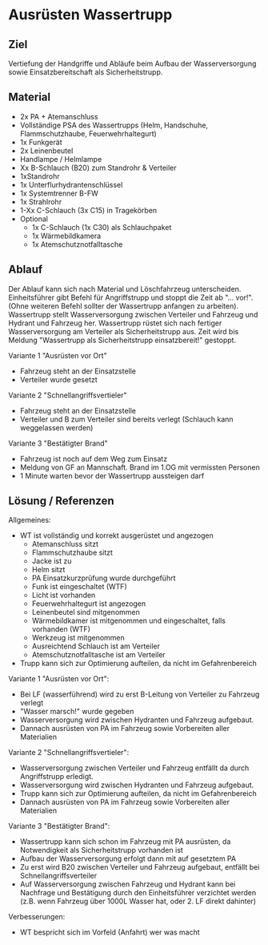 # Ausrüsten Wassertrupp

## Ziel

Vertiefung der Handgriffe und Abläufe beim Aufbau der Wasserversorgung sowie Einsatzbereitschaft als Sicherheitstrupp.

## Material

- 2x PA + Atemanschluss
- Vollständige PSA des Wassertrupps (Helm, Handschuhe, Flammschutzhaube, Feuerwehrhaltegurt)
- 1x Funkgerät
- 2x Leinenbeutel
- Handlampe / Helmlampe
- Xx B-Schlauch (B20) zum Standrohr & Verteiler
- 1xStandrohr
- 1x Unterflurhydrantenschlüssel
- 1x Systemtrenner B-FW
- 1x Strahlrohr
- 1-Xx C-Schlauch (3x C15) in Tragekörben
- Optional
  - 1x C-Schlauch (1x C30) als Schlauchpaket
  - 1x Wärmebildkamera
  - 1x Atemschutznotfalltasche

## Ablauf

Der Ablauf kann sich nach Material und Löschfahrzeug unterscheiden.
Einheitsführer gibt Befehl für Angriffstrupp und stoppt die Zeit ab "... vor!". (Ohne weiteren Befehl sollter der Wassertrupp anfangen zu arbeiten).
Wassertrupp stellt Wasserversorgung zwischen Verteiler und Fahrzeug und Hydrant und Fahrzeug her. Wassertrupp rüstet sich nach fertiger Wasserversorgung am Verteiler als Sicherheitstrupp aus.
Zeit wird bis Meldung "Wassertrupp als Sicherheitstrupp einsatzbereit!" gestoppt.

Variante 1 "Ausrüsten vor Ort"

- Fahrzeug steht an der Einsatzstelle
- Verteiler wurde gesetzt

Variante 2 "Schnellangriffsvertieler"

- Fahrzeug steht an der Einsatzstelle
- Verteiler und B zum Verteiler sind bereits verlegt (Schlauch kann weggelassen werden)

Variante 3 "Bestätigter Brand"

- Fahrzeug ist noch auf dem Weg zum Einsatz
- Meldung von GF an Mannschaft. Brand im 1.OG mit vermissten Personen
- 1 Minute warten bevor der Wassertrupp aussteigen darf

## Lösung / Referenzen

Allgemeines:

- WT ist vollständig und korrekt ausgerüstet und angezogen
  - Atemanschluss sitzt
  - Flammschutzhaube sitzt
  - Jacke ist zu
  - Helm sitzt
  - PA Einsatzkurzprüfung wurde durchgeführt
  - Funk ist eingeschaltet (WTF)
  - Licht ist vorhanden
  - Feuerwehrhaltegurt ist angezogen
  - Leinenbeutel sind mitgenommen
  - Wärmebildkamer ist mitgenommen und eingeschaltet, falls vorhanden (WTF)
  - Werkzeug ist mitgenommen
  - Ausreichtend Schlauch ist am Verteiler
  - Atemschutznotfalltasche ist am Verteiler
- Trupp kann sich zur Optimierung aufteilen, da nicht im Gefahrenbereich

Variante 1 "Ausrüsten vor Ort":

- Bei LF (wasserführend) wird zu erst B-Leitung von Verteiler zu Fahrzeug verlegt
- "Wasser marsch!" wurde gegeben
- Wasserversorgung wird zwischen Hydranten und Fahrzeug aufgebaut.
- Dannach ausrüsten von PA im Fahrzeug sowie Vorbereiten aller Materialien

Variante 2 "Schnellangriffsvertieler":

- Wasserversorgung zwischen Verteiler und Fahrzeug entfällt da durch Angriffstrupp erledigt.
- Wasserversorgung wird zwischen Hydranten und Fahrzeug aufgebaut.
- Trupp kann sich zur Optimierung aufteilen, da nicht im Gefahrenbereich
- Dannach ausrüsten von PA im Fahrzeug sowie Vorbereiten aller Materialien

Variante 3 "Bestätigter Brand":

- Wassertrupp kann sich schon im Fahrzeug mit PA ausrüsten, da Notwendigkeit als Sicherheitstrupp vorhanden ist
- Aufbau der Wasserversorgung erfolgt dann mit auf gesetztem PA
- Zu erst wird B20 zwischen Verteiler und Fahrzeug aufgebaut, entfällt bei Schnellangriffsverteiler
- Auf Wasserversorgung zwischen Fahrzeug und Hydrant kann bei Nachfrage und Bestätigung durch den Einheitsführer verzichtet werden (z.B. wenn Fahrzeug über 1000L Wasser hat, oder 2. LF direkt dahinter)

Verbesserungen:

- WT bespricht sich im Vorfeld (Anfahrt) wer was macht
